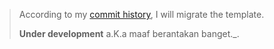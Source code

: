 > According to my [commit history](https://github.com/sukalaper/fundamental-pemrograman/commit/b93b3f4d719337f2c991102874f98228493e6927), I will migrate the template.
>
> **Under development** a.K.a maaf berantakan banget._.
